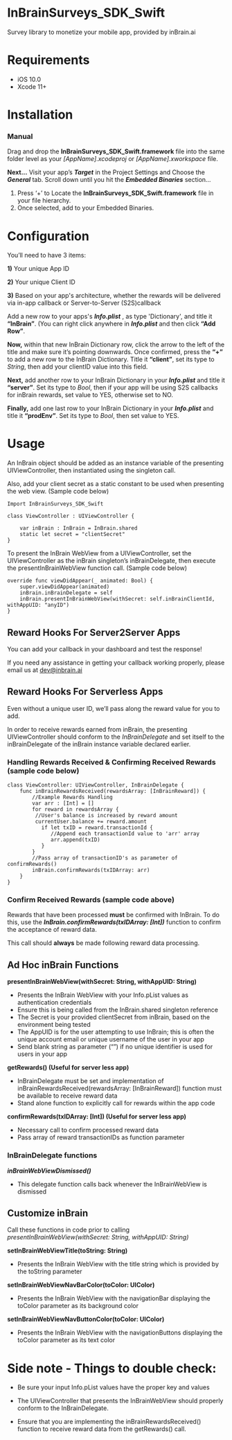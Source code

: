 # InBrainSurveys_SDK_Swift
Survey library to monetize your mobile app, provided by inBrain.ai

# Requirements
* iOS 10.0
* Xcode 11+

# Installation
### Manual
Drag and drop the **InBrainSurveys_SDK_Swift.framework** file into the same folder level as your *[AppName].xcodeproj* or *[AppName].xworkspace* file. 

**Next...**
Visit your app’s ***Target*** in the Project Settings and Choose the ***General*** tab.
Scroll down until you hit the ***Embedded Binaries*** section… 
1) Press ‘+’ to Locate the **InBrainSurveys_SDK_Swift.framework** file in your file hierarchy.
2) Once selected, add to your Embedded Binaries.

# Configuration
You’ll need to have 3 items:

**1)** Your unique App ID

**2)** Your unique Client ID 

**3)** Based on your app's architecture, whether the rewards will be delivered via in-app callback or Server-to-Server (S2S)callback 

Add a new row to your apps's ***Info.plist*** , as type 'Dictionary', and title it **“InBrain”**. (You can right click anywhere in ***Info.plist*** and then click **“Add Row”**.

**Now,** within that new InBrain Dictionary row, click the arrow to the left of the title and make sure it’s pointing downwards. Once confirmed, press the **“+”** to add a new row to the InBrain Dictionary. Title it **“client”**, set its type to *String*, then add your clientID value into this field.

**Next,** add another row to your InBrain Dictionary in your ***Info.plist*** and title it **“server”**. Set its type to *Bool*, then if your app will be using S2S callbacks for inBrain rewards, set value to YES, otherwise set to NO.

**Finally,** add one last row to your InBrain Dictionary in your ***Info.plist*** and title it **“prodEnv”**. Set its type to *Bool*, then set value to YES.

# Usage

An InBrain object should be added as an instance variable of the presenting UIViewController, then instantiated using the singleton call. 

Also, add your client secret as a static constant to be used when presenting the web view. (Sample code below)

```
Import InBrainSurveys_SDK_Swift

class ViewController : UIViewController {
    
    var inBrain : InBrain = InBrain.shared
    static let secret = "clientSecret"
}
```

To present the InBrain WebView from a UIViewController, set the UIViewController as the inBrain singleton’s inBrainDelegate, then execute the presentInBrainWebView function call. (Sample code below)

```
override func viewDidAppear(_ animated: Bool) {
    super.viewDidAppear(animated)
    inBrain.inBrainDelegate = self
    inBrain.presentInBrainWebView(withSecret: self.inBrainClientId, withAppUID: "anyID")
}
```
## Reward Hooks For Server2Server Apps
You can add your callback in your dashboard and test the response!

If you need any assistance in getting your callback working properly, please email us at [dev@inbrain.ai](dev@inbrain.ai)

## Reward Hooks For Serverless Apps
Even without a unique user ID, we’ll pass along the reward value for you to add. 

In order to receive rewards earned from inBrain, the presenting UIViewController should conform to the *InBrainDelegate* and set itself to the inBrainDelegate of the inBrain instance variable declared earlier.

### Handling Rewards Received & Confirming Received Rewards (sample code below)

```
class ViewController: UIViewController, InBrainDelegate {
    func inBrainRewardsReceived(rewardsArray: [InBrainReward]) {
        //Example Rewards Handling
        var arr : [Int] = []
        for reward in rewardsArray {
         //User's balance is increased by reward amount
         currentUser.balance += reward.amount
           if let txID = reward.transactionId {
              //Append each transactionId value to 'arr' array
              arr.append(txID)
           }
        }
        //Pass array of transactionID's as parameter of confirmRewards() 
        inBrain.confirmRewards(txIDArray: arr)
    }
}
```
### Confirm Received Rewards (sample code above)

Rewards that have been processed **must** be confirmed with InBrain. To do this, use the ***InBrain.confirmRewards(txIDArray: [Int])*** function to confirm the acceptance of reward data.

This call should **always** be made following reward data processing.

## Ad Hoc inBrain Functions

**presentInBrainWebView(withSecret: String, withAppUID: String)** 
* Presents the InBrain WebView with your Info.pList values as authentication credentials 
* Ensure this is being called from the InBrain.shared singleton reference 
* The Secret is your provided clientSecret from inBrain, based on the environment being tested
* The AppUID is for the user attempting to use InBrain; this is often the unique account email or unique username of the user in your app 
* Send blank string as parameter (“”) if no unique identifier is used for users in your app

**getRewards() (Useful for server less app)**
* InBrainDelegate must be set and implementation of inBrainRewardsReceived(rewardsArray: [InBrainReward]) function must be available to receive reward data
* Stand alone function to explicitly call for rewards within the app code 

**confirmRewards(txIDArray: [Int]) (Useful for server less app)**
* Necessary call to confirm processed reward data
* Pass array of reward transactionIDs as function parameter 

### InBrainDelegate functions
***inBrainWebViewDismissed()***
* This delegate function calls back whenever the InBrainWebView is dismissed

## Customize inBrain

Call these functions in code prior to calling *presentInBrainWebView(withSecret: String, withAppUID: String)*


**setInBrainWebViewTitle(toString: String)**

* Presents the InBrain WebView with the title string which is provided by the toString parameter

**setInBrainWebViewNavBarColor(toColor: UIColor)**

* Presents the InBrain WebView with the navigationBar displaying the toColor parameter as its background color

**setInBrainWebViewNavButtonColor(toColor: UIColor)**

* Presents the InBrain WebView with the navigationButtons displaying the toColor parameter as its text color

# Side note - Things to double check:
* Be sure your input Info.pList values have the proper key and values 

* The UIViewController that presents the InBrainWebView should properly conform to the InBrainDelegate.

* Ensure that you are implementing the inBrainRewardsReceived() function to receive reward data from the getRewards() call.

